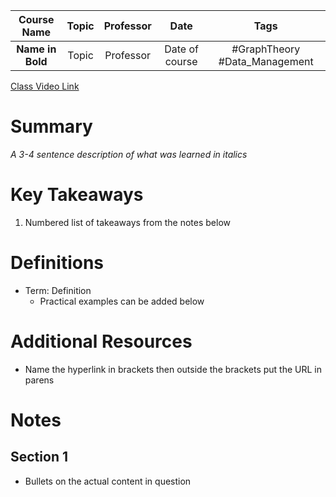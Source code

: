|   Course Name    | Topic | Professor |      Date      |             Tags              |
| :--------------: | :---: | :-------: | :------------: | :---------------------------: |
| **Name in Bold** | Topic | Professor | Date of course | #GraphTheory #Data_Management |

[Class Video Link](URL)

# Summary
*A 3-4 sentence description of what was learned in italics*

# Key Takeaways
1. Numbered list of takeaways from the notes below

# Definitions
- Term: Definition
	- Practical examples can be added below

# Additional Resources
- Name the hyperlink in brackets then outside the brackets put the URL in parens

# Notes
## Section 1
- Bullets on the actual content in question